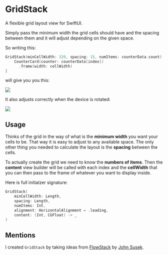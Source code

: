# GridStack

A flexible grid layout view for SwiftUI.

Simply pass the minimum width the grid cells should have and the spacing between them and it will adjust depending on the given space.

So writing this:

```swift
GridStack(minCellWidth: 320, spacing: 15, numItems: counterData.count) { index, cellWidth in
    CounterCard(counter: counterData[index])
      .frame(width: cellWidth)
}
```

will give you you this:

![](https://user-images.githubusercontent.com/410305/60769888-6f761a80-a0d5-11e9-83a1-6feb461be288.png)

It also adjusts correctly when the device is rotated:

![](https://user-images.githubusercontent.com/410305/60769889-743ace80-a0d5-11e9-81ad-c438da9e5b34.gif)

## Usage

Thinks of the grid in the way of what is the **minimum width** you want your cells to be. That way it is easy to adjust to any available space. The only other thing you needed to calculate the layout is the **spacing** between the cells.

To actually create the grid we need to know the **numbers of items**. Then the **content** view builder will be called with each index and the **cellWidth** that you can then pass to the frame of whatever you want to display inside.

Here is full initialzer signature:

```swift
GridStack(
    minCellWidth: Length,
    spacing: Length,
    numItems: Int,
    alignment: HorizontalAlignment = .leading,
    content: (Int, CGFloat) -> _
)
```

## Mentions

I created `GridStack` by taking ideas from [FlowStack](https://github.com/johnsusek/FlowStack) by [John Susek](https://github.com/johnsusek).
